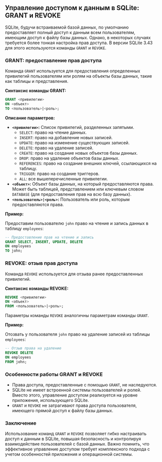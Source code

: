## Управление доступом к данным в SQLite: GRANT и REVOKE

SQLite, будучи встраиваемой базой данных, по умолчанию предоставляет полный доступ к данным всем пользователям, имеющим доступ к файлу базы данных. Однако, в некоторых случаях требуется более тонкая настройка прав доступа. В версии SQLite 3.43  для этого используются команды `GRANT` и `REVOKE`.

### GRANT: предоставление прав доступа

Команда `GRANT` используется для предоставления определенных привилегий пользователям или ролям на объекты базы данных, такие как таблицы и представления. 

**Синтаксис команды GRANT:**

```sql
GRANT <привилегии> 
ON <объект> 
TO <пользователь>|<роль>;
```

**Описание параметров:**

* **`<привилегии>`:** Список привилегий, разделенных запятыми. 
    * `SELECT`: право на чтение данных.
    * `INSERT`: право на добавление новых записей.
    * `UPDATE`: право на изменение существующих записей.
    * `DELETE`: право на удаление записей.
    * `CREATE`: право на создание новых объектов базы данных.
    * `DROP`: право на удаление объектов базы данных.
    * `REFERENCES`: право на создание внешних ключей, ссылающихся на таблицу.
    * `TRIGGER`: право на создание триггеров.
    * `ALL`:  все вышеперечисленные привилегии.
* **`<объект>`:** Объект базы данных, на который предоставляются права. Может быть таблицей, представлением или ключевым словом `DATABASE` (для предоставления прав на всю базу данных).
* **`<пользователь>|<роль>`:** Пользователь или роль, которым предоставляются права.

**Пример:**

Предоставим пользователю `john` право на чтение и запись данных в таблицу `employees`:

```sql
-- Предоставление прав на чтение и запись
GRANT SELECT, INSERT, UPDATE, DELETE
ON employees
TO john;
```

### REVOKE: отзыв прав доступа

Команда `REVOKE` используется для отзыва ранее предоставленных привилегий. 

**Синтаксис команды REVOKE:**

```sql
REVOKE <привилегии> 
ON <объект> 
FROM <пользователь>|<роль>;
```

Параметры команды `REVOKE` аналогичны параметрам команды `GRANT`.

**Пример:**

Отозвать у пользователя `john` право на удаление записей из таблицы `employees`:

```sql
-- Отзыв права на удаление
REVOKE DELETE 
ON employees 
FROM john; 
```

### Особенности работы GRANT и REVOKE

* Права доступа, предоставленные с помощью `GRANT`, не наследуются. 
* SQLite не имеет встроенной системы пользователей и ролей. Вместо этого, управление доступом реализуется на уровне приложения, использующего SQLite.
* `GRANT` и `REVOKE`  не затрагивают права доступа пользователя, имеющего прямой доступ к файлу базы данных.

### Заключение

Использование команд `GRANT` и `REVOKE` позволяет гибко настраивать доступ к данным в SQLite, повышая безопасность и контролируя взаимодействие пользователей с базой данных.  Важно помнить, что эффективное управление доступом требует комплексного подхода с учетом особенностей приложения и операционной системы.
